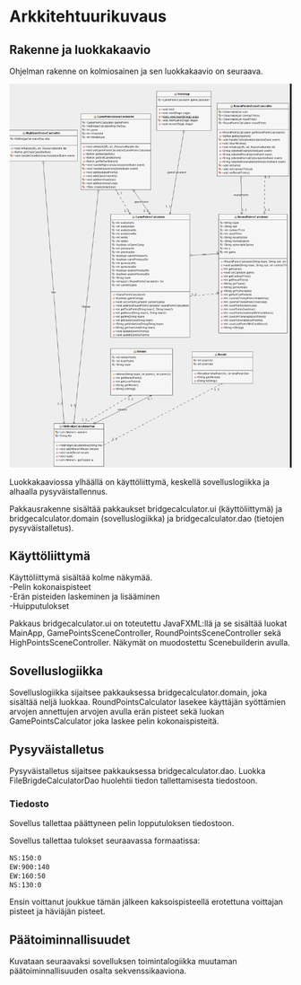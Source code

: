 # Arkkitehtuurikuvaus

## Rakenne ja luokkakaavio
Ohjelman rakenne on kolmiosainen ja sen luokkakaavio on seuraava.

![](https://github.com/sillameri/otm-harjoitustyo/blob/master/dokumentointi/kuvat/diagram1.png)

Luokkakaaviossa ylhäällä on käyttöliittymä, keskellä sovelluslogiikka ja alhaalla pysyväistallennus.    

Pakkausrakenne sisältää pakkaukset bridgecalculator.ui (käyttöliittymä) ja bridgecalculator.domain (sovelluslogiikka) ja bridgecalculator.dao (tietojen pysyväistalletus).


## Käyttöliittymä
 
Käyttöliittymä sisältää kolme näkymää.  
-Pelin kokonaispisteet   
-Erän pisteiden laskeminen ja lisääminen   
-Huipputulokset
 
Pakkaus bridgecalculator.ui on toteutettu JavaFXML:llä ja se sisältää luokat MainApp, GamePointsSceneController, RoundPointsSceneController sekä HighPointsSceneController. Näkymät on muodostettu Scenebuilderin avulla.

## Sovelluslogiikka

Sovelluslogiikka sijaitsee pakkauksessa bridgecalculator.domain, joka sisältää neljä luokkaa. RoundPointsCalculator lasekee käyttäjän syöttämien arvojen annettujen arvojen avulla erän pisteet sekä luokan GamePointsCalculator joka laskee pelin kokonaispisteitä.

## Pysyväistalletus

Pysyväistalletus sijaitsee pakkauksessa bridgecalculator.dao. Luokka FileBrigdeCalculatorDao huolehtii tiedon tallettamisesta tiedostoon.

### Tiedosto

Sovellus tallettaa päättyneen pelin lopputuloksen tiedostoon.

Sovellus tallettaa tulokset seuraavassa formaatissa:

```
NS:150:0     
EW:900:140     
EW:160:50     
NS:130:0     
```
Ensin voittanut joukkue tämän jälkeen kaksoispisteellä erotettuna voittajan pisteet ja häviäjän pisteet.

## Päätoiminnallisuudet

Kuvataan seuraavaksi sovelluksen toimintalogiikka muutaman päätoiminnallisuuden osalta sekvenssikaaviona.








